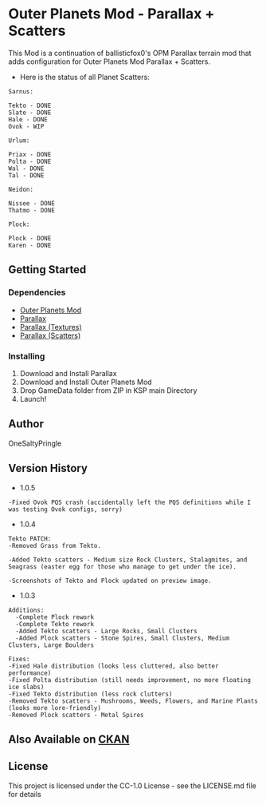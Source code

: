 # Outer Planets Mod - Parallax + Scatters

This Mod is a continuation of ballisticfox0's OPM Parallax terrain mod that adds configuration for Outer Planets Mod Parallax + Scatters.

* Here is the status of all Planet Scatters:
```
Sarnus:

Tekto - DONE
Slate - DONE
Hale - DONE
Ovok - WIP

Urlum:

Priax - DONE
Polta - DONE
Wal - DONE
Tal - DONE

Neidon:

Nissee - DONE
Thatmo - DONE

Plock:

Plock - DONE
Karen - DONE
```

## Getting Started

### Dependencies

* [Outer Planets Mod](https://forum.kerbalspaceprogram.com/topic/184789-131-112x-outer-planets-mod-v2210-3rd-jan-2022/)
* [Parallax](https://forum.kerbalspaceprogram.com/topic/209714-112x-parallax-pbr-terrain-and-surface-objects-202/)
* [Parallax (Textures)](https://github.com/Gameslinx/Tessellation/releases)
* [Parallax (Scatters)](https://github.com/Gameslinx/Tessellation/releases)

### Installing

1. Download and Install Parallax
2. Download and Install Outer Planets Mod
3. Drop GameData folder from ZIP in KSP main Directory
4. Launch!


## Author

 OneSaltyPringle 

## Version History
* 1.0.5
```
-Fixed Ovok PQS crash (accidentally left the PQS definitions while I was testing Ovok configs, sorry)
```
* 1.0.4
```
Tekto PATCH:
-Removed Grass from Tekto.

-Added Tekto scatters - Medium size Rock Clusters, Stalagmites, and Seagrass (easter egg for those who manage to get under the ice).

-Screenshots of Tekto and Plock updated on preview image.
```
* 1.0.3
```
Additions:
  -Complete Plock rework
  -Complete Tekto rework
  -Added Tekto scatters - Large Rocks, Small Clusters
  -Added Plock scatters - Stone Spires, Small Clusters, Medium Clusters, Large Boulders

Fixes:
-Fixed Hale distribution (looks less cluttered, also better performance)
-Fixed Polta distribution (still needs improvement, no more floating ice slabs)
-Fixed Tekto distribution (less rock clutters)
-Removed Tekto scatters - Mushrooms, Weeds, Flowers, and Marine Plants (looks more lore-friendly)
-Removed Plock scatters - Metal Spires
```
## Also Available on [CKAN](https://forum.kerbalspaceprogram.com/topic/154922-ckan-the-comprehensive-kerbal-archive-network-v1280-dyson/)

## License

This project is licensed under the CC-1.0 License - see the LICENSE.md file for details
